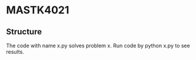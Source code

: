 # MASTK4021
## Structure
The code with name x.py solves problem x. Run code by python x.py to see results. 
